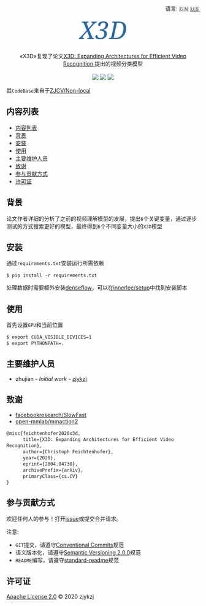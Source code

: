 <div align="right">
  语言:
    🇨🇳
  <a title="英语" href="./README.en.md">🇺🇸</a>
  <!-- <a title="俄语" href="../ru/README.md">🇷🇺</a> -->
</div>

 <div align="center"><a title="" href="https://github.com/ZJCV/X3D"><img align="center" src="./imgs/X3D.png"></a></div>

<p align="center">
  «X3D»复现了论文<a title="" href="https://arxiv.org/abs/2004.04730">X3D: Expanding Architectures for Efficient Video Recognition </a>提出的视频分类模型
<br>
<br>
  <a href="https://github.com/RichardLitt/standard-readme"><img src="https://img.shields.io/badge/standard--readme-OK-green.svg?style=flat-square"></a>
  <a href="https://conventionalcommits.org"><img src="https://img.shields.io/badge/Conventional%20Commits-1.0.0-yellow.svg"></a>
  <a href="http://commitizen.github.io/cz-cli/"><img src="https://img.shields.io/badge/commitizen-friendly-brightgreen.svg"></a>
</p>

其`CodeBase`来自于[ZJCV/Non-local](https://github.com/ZJCV/Non-local)

## 内容列表

- [内容列表](#内容列表)
- [背景](#背景)
- [安装](#安装)
- [使用](#使用)
- [主要维护人员](#主要维护人员)
- [致谢](#致谢)
- [参与贡献方式](#参与贡献方式)
- [许可证](#许可证)

## 背景

论文作者详细的分析了之前的视频理解模型的发展，提出`6`个关键变量，通过逐步测试的方式搜索更好的模型，最终得到`6`个不同变量大小的`X3D`模型

## 安装

通过`requirements.txt`安装运行所需依赖

```
$ pip install -r requirements.txt
```

处理数据时需要额外安装[denseflow](https://github.com/open-mmlab/denseflow)，可以在[innerlee/setup](https://github.com/innerlee/setup)中找到安装脚本

## 使用

首先设置`GPU`和当前位置

```
$ export CUDA_VISIBLE_DEVICES=1
$ export PYTHONPATH=.
```

## 主要维护人员

* zhujian - *Initial work* - [zjykzj](https://github.com/zjykzj)

## 致谢

* [ facebookresearch/SlowFast](https://github.com/facebookresearch/SlowFast)
* [open-mmlab/mmaction2](https://github.com/open-mmlab/mmaction2)

```
@misc{feichtenhofer2020x3d,
      title={X3D: Expanding Architectures for Efficient Video Recognition}, 
      author={Christoph Feichtenhofer},
      year={2020},
      eprint={2004.04730},
      archivePrefix={arXiv},
      primaryClass={cs.CV}
}
```

## 参与贡献方式

欢迎任何人的参与！打开[issue](https://github.com/ZJCV/X3D/issues)或提交合并请求。

注意:

* `GIT`提交，请遵守[Conventional Commits](https://www.conventionalcommits.org/en/v1.0.0-beta.4/)规范
* 语义版本化，请遵守[Semantic Versioning 2.0.0](https://semver.org)规范
* `README`编写，请遵守[standard-readme](https://github.com/RichardLitt/standard-readme)规范

## 许可证

[Apache License 2.0](LICENSE) © 2020 zjykzj